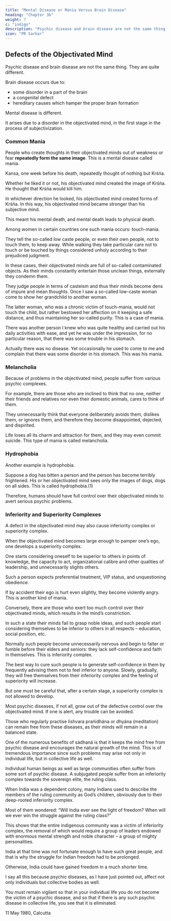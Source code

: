 ```yaml
---
title: "Mental Disease or Mania Versus Brain Disease"
heading: "Chapter 3b"
weight: 7
c: "indigo"
description: "Psychic disease and brain disease are not the same thing. They are quite different"
icon: "PR Sarkar"
---
```



## Defects of the Objectivated Mind

Psychic disease and brain disease are not the same thing. They are quite different. 

Brain disease occurs due to:
- some disorder in a part of the brain
- a congenital defect
- hereditary causes which hamper the proper brain formation

Mental disease is different.

It arises due to a disorder in the objectivated mind, in the first stage in the process of subjectivization. 


### Common Mania

People who create thoughts in their objectivated minds out of weakness or fear **repeatedly form the same image**. This is a mental disease called mania.

Kansa, one week before his death, repeatedly thought of nothing but Krśńa.

Whether he liked it or not, his objectivated mind created the image of Krśńa. He thought that Krśńa would kill him.

In whichever direction he looked, his objectivated mind created forms of Krśńa. In this way, his objectivated mind became stronger than his subjective mind. 

This meant his mental death, and mental death leads to physical death.

Among women in certain countries one such mania occurs: touch-mania. 

They tell the so-called low caste people, or even their own people, not to touch them, to keep away. While walking they take particular care not to touch or be touched by things considered unholy according to their prejudiced judgment. 

In these cases, their objectivated minds are full of so-called contaminated objects. As their minds constantly entertain those unclean things, externally they condemn them. 

They judge people in terms of casteism and thus their minds become dens of impure and mean thoughts. Once I saw a so-called low-caste woman come to show her grandchild to another woman. 

The latter woman, who was a chronic victim of touch-mania, would not touch the child, but rather bestowed her affection on it keeping a safe distance, and thus maintaining her so-called purity. This is a case of mania.

There was another person I knew who was quite healthy and carried out his daily activities with ease, and yet he was under the impression, for no particular reason, that there was some trouble in his stomach. 

Actually there was no disease. Yet occasionally he used to come to me and complain that there was some disorder in his stomach. This was his mania.


### Melancholia

Because of problems in the objectivated mind, people suffer from various psychic complexes. 

For example, there are those who are inclined to think that no one, neither their friends and relatives nor even their domestic animals, cares to think of them. 

They unnecessarily think that everyone deliberately avoids them, dislikes them, or ignores them, and therefore they become disappointed, dejected, and dispirited. 

Life loses all its charm and attraction for them, and they may even commit suicide. This type of mania is called melancholia.



### Hydrophobia

Another example is hydrophobia.

Suppose a dog has bitten a person and the person has become terribly frightened. His or her objectivated mind sees only the images of dogs, dogs on all sides. This is called hydrophobia.(1)

Therefore, humans should have full control over their objectivated minds to avert serious psychic problems.

<!-- It often happens that, not due to fear, but because of weakness, the same image repeatedly arises in the mind. This is called mania.  -->


### Inferiority and Superiority Complexes

A defect in the objectivated mind may also cause inferiority complex or superiority complex. 

When the objectivated mind becomes large enough to pamper one’s ego, one develops a superiority complex. 

One starts considering oneself to be superior to others in points of knowledge, the capacity to act, organizational calibre and other qualities of leadership, and unnecessarily slights others. 

Such a person expects preferential treatment, VIP status, and unquestioning obedience. 

If by accident their ego is hurt even slightly, they become violently angry. This is another kind of mania.

Conversely, there are those who exert too much control over their objectivated minds, which results in the mind’s constriction.

In such a state their minds fail to grasp noble ideas, and such people start considering themselves to be inferior to others in all respects – education, social position, etc. 

Normally such people become unnecessarily nervous and begin to falter or fumble before their elders and seniors: they lack self-confidence and faith in themselves. This is inferiority complex. 

The best way to cure such people is to generate self-confidence in them by frequently advising them not to feel inferior to anyone. Slowly, gradually, they will free themselves from their inferiority complex and the feeling of superiority will increase.

But one must be careful that, after a certain stage, a superiority complex is not allowed to develop.


Most psychic diseases, if not all, grow out of the defective control over the objectivated mind. If one is alert, any trouble can be avoided. 

Those who regularly practise Iishvara prańidhána or dhyána (meditation) can remain free from these diseases, as their minds will remain in a balanced state.

One of the numerous benefits of sádhaná is that it keeps the mind free from psychic disease and encourages the natural growth of the mind. This is of tremendous importance since such problems may arise not only in individual life, but in collective life as well.

Individual human beings as well as large communities often suffer from some sort of psychic disease. A subjugated people suffer from an inferiority complex towards the sovereign elite, the ruling class. 

When India was a dependent colony, many Indians used to describe the members of the ruling community as God’s children, obviously due to their deep-rooted inferiority complex. 

Most of them wondered: “Will India ever see the light of freedom? When will we ever win the struggle against the ruling class?” 

This shows that the entire indigenous community was a victim of inferiority complex, the removal of which would require a group of leaders endowed with enormous mental strength and noble character – a group of mighty personalities. 

India at that time was not fortunate enough to have such great people, and that is why the struggle for Indian freedom had to be prolonged.

Otherwise, India could have gained freedom in a much shorter time.

I say all this because psychic diseases, as I have just pointed out, affect not only individuals but collective bodies as well.

You must remain vigilant so that in your individual life you do not become the victim of a psychic disease, and so that if there is any such psychic disease in collective life, you see that it is eliminated.


11 May 1980, Calcutta

<!-- Footnotes

(1) Hydro means “water”. Patients see the objects of their fears especially if they happen to look in water. –Eds. -->


